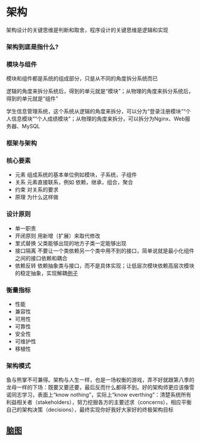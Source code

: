 # 架构

架构设计的关键思维是判断和取舍，程序设计的关键思维是逻辑和实现

### 架构到底是指什么?

### 模块与组件
模块和组件都是系统的组成部分，只是从不同的角度拆分系统而已

逻辑的角度来拆分系统后，得到的单元就是“模块”；从物理的角度来拆分系统后，得到的单元就是“组件”

学生信息管理系统，这个系统从逻辑的角度来拆分，可以分为“登录注册模块”“个人信息模块”“个人成绩模块”；从物理的角度来拆分，可以拆分为Nginx、Web服务器、MySQL

### 框架与架构


### 核心要素
- 元素  组成系统的基本单位例如模块，子系统，子组件
- 关系  元素直接联系，例如 依赖，继承，组合，聚合
- 约束  对关系的要求
- 原理  为什么这样做

### 设计原则
- 单一职责
- 开闭原则  用新增（扩展）来取代修改
- 里式替换  父类能够出现的地方子类一定能够出现
- 接口隔离  不要让一个类依赖另一个类中用不到的接口，简单说就是最小化组件之间的接口依赖和耦合
- 依赖反转  依赖抽象类与接口，而不是具体实现；让低层次模块依赖高层次模块的稳定抽象，实现解耦[例子](https://zhuanlan.zhihu.com/p/275785681)

### 衡量指标

- 性能
- 兼容性
- 可用性
- 可靠性
- 安全性
- 可维护性
- 移植性

### 架构模式




鱼与熊掌不可兼得。架构与人生一样，也是一场权衡的游戏，弄不好就跟第八季的龙母一样的下场：既要又要还要，最后反而什么都得不到。好的架构师更应该像雪诺同志学习，表面上“know nothing”，实际上“know everthing”：清楚系统所有利益相关者（stakeholders），努力挖掘各方的主要述求（concerns），相应平衡自己的架构决策（decisions），最终实现你好我好大家好的终极架构目标

## [脑图](https://www.yuque.com/u21687997/dxgwen/cm8xsf)
